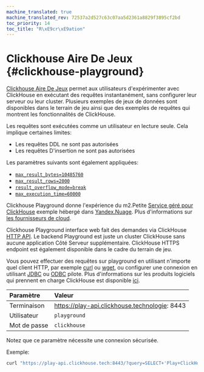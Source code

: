 ```yaml
---
machine_translated: true
machine_translated_rev: 72537a2d527c63c07aa5d2361a8829f3895cf2bd
toc_priority: 14
toc_title: "R\xE9cr\xE9ation"
---
```


# Clickhouse Aire De Jeux {#clickhouse-playground}

[Clickhouse Aire De Jeux](https://play.clickhouse.tech?file=welcome) permet aux utilisateurs d'expérimenter avec ClickHouse en exécutant des requêtes instantanément, sans configurer leur serveur ou leur cluster.
Plusieurs exemples de jeux de données sont disponibles dans le terrain de jeu ainsi que des exemples de requêtes qui montrent les fonctionnalités de ClickHouse.

Les requêtes sont exécutées comme un utilisateur en lecture seule. Cela implique certaines limites:

-   Les requêtes DDL ne sont pas autorisées
-   Les requêtes D'insertion ne sont pas autorisées

Les paramètres suivants sont également appliquées:
- [`max_result_bytes=10485760`](../operations/settings/query_complexity/#max-result-bytes)
- [`max_result_rows=2000`](../operations/settings/query_complexity/#setting-max_result_rows)
- [`result_overflow_mode=break`](../operations/settings/query_complexity/#result-overflow-mode)
- [`max_execution_time=60000`](../operations/settings/query_complexity/#max-execution-time)

Clickhouse Playground donne l'expérience du m2.Petite
[Service géré pour ClickHouse](https://cloud.yandex.com/services/managed-clickhouse)
exemple hébergé dans [Yandex.Nuage](https://cloud.yandex.com/).
Plus d'informations sur [les fournisseurs de cloud](../commercial/cloud.md).

Clickhouse Playground interface web fait des demandes via ClickHouse [HTTP API](../interfaces/http.md).
Le backend Playground est juste un cluster ClickHouse sans aucune application Côté Serveur supplémentaire.
ClickHouse HTTPS endpoint est également disponible dans le cadre du terrain de jeu.

Vous pouvez effectuer des requêtes sur playground en utilisant n'importe quel client HTTP, par exemple [curl](https://curl.haxx.se) ou [wget](https://www.gnu.org/software/wget/), ou configurer une connexion en utilisant [JDBC](../interfaces/jdbc.md) ou [ODBC](../interfaces/odbc.md) pilote.
Plus d'informations sur les produits logiciels qui prennent en charge ClickHouse est disponible [ici](../interfaces/index.md).

| Paramètre    | Valeur                                        |
|:-------------|:----------------------------------------------|
| Terminaison  | https://play-api.clickhouse.technologie: 8443 |
| Utilisateur  | `playground`                                  |
| Mot de passe | `clickhouse`                                  |

Notez que ce paramètre nécessite une connexion sécurisée.

Exemple:

``` bash
curl "https://play-api.clickhouse.tech:8443/?query=SELECT+'Play+ClickHouse!';&user=playground&password=clickhouse&database=datasets"
```
